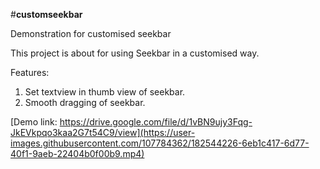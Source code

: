 #**customseekbar**<br>

Demonstration for customised seekbar

This project is about for using Seekbar in a customised way.

Features:

1. Set textview in thumb view of seekbar.
2. Smooth dragging of seekbar.

[Demo link: https://drive.google.com/file/d/1vBN9ujy3Fqg-JkEVkpqo3kaa2G7t54C9/view](https://user-images.githubusercontent.com/107784362/182544226-6eb1c417-6d77-40f1-9aeb-22404b0f00b9.mp4)
